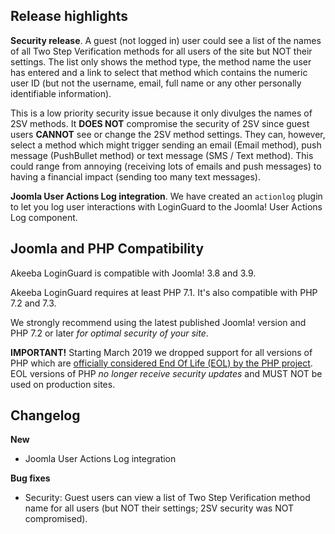## Release highlights

**Security release**. A guest (not logged in) user could see a list of the names of all Two Step Verification methods for all users of the site but NOT their settings. The list only shows the method type, the method name the user has entered and a link to select that method which contains the numeric user ID (but not the username, email, full name or any other personally identifiable information).

 This is a low priority security issue because it only divulges the names of 2SV methods. It **DOES NOT** compromise the security of 2SV since guest users **CANNOT** see or change the 2SV method settings. They can, however, select a method which might trigger sending an email (Email method), push message (PushBullet method) or text message (SMS / Text method). This could range from annoying (receiving lots of emails and push messages) to having a financial impact (sending too many text messages).
 
 **Joomla User Actions Log integration**. We have created an `actionlog` plugin to let you log user interactions with LoginGuard to the Joomla! User Actions Log component.

 
## Joomla and PHP Compatibility

Akeeba LoginGuard is compatible with Joomla! 3.8 and 3.9.

Akeeba LoginGuard requires at least PHP 7.1. It's also compatible with PHP 7.2 and 7.3.

We strongly recommend using the latest published Joomla! version and PHP 7.2 or later _for optimal security of your site_.

**IMPORTANT!** Starting March 2019 we dropped support for all versions of PHP which are [officially considered End Of Life (EOL) by the PHP project](http://php.net/eol.php). EOL  versions of PHP _no longer receive security updates_ and MUST NOT be used on production sites. 

## Changelog

**New**

* Joomla User Actions Log integration

**Bug fixes**

* Security: Guest users can view a list of Two Step Verification method name for all users (but NOT their settings; 2SV security was NOT compromised).
